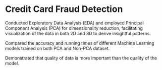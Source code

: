 # Credit Card Fraud Detection
Conducted Exploratory Data Analysis (EDA) and employed Principal Component Analysis (PCA) for dimensionality reduction, facilitating visualization of the data in both 2D and 3D to derive insightful patterns.

Compared the accuracy and running times of different Machine Learning models trained on both PCA and Non-PCA dataset.

Demonstrated that quality of data is more important than the quality of the model.
